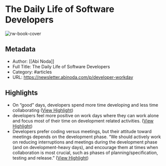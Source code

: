 # The Daily Life of Software Developers

![rw-book-cover](https://substackcdn.com/image/fetch/w_1200,h_600,c_fill,f_jpg,q_auto:good,fl_progressive:steep,g_auto/https%3A%2F%2Fbucketeer-e05bbc84-baa3-437e-9518-adb32be77984.s3.amazonaws.com%2Fpublic%2Fimages%2F56425762-9ead-42d6-bc37-08639035f873_1164x618.png)

## Metadata
- Author: [[Abi Noda]]
- Full Title: The Daily Life of Software Developers
- Category: #articles
- URL: https://newsletter.abinoda.com/p/developer-workday

## Highlights
- On “good” days, developers spend more time developing and less time collaborating ([View Highlight](https://read.readwise.io/read/01h32z3admt0rbza7w0k5q4x30))
- developers feel more positive on work days where they can work alone and focus most of their time on development related activities. ([View Highlight](https://read.readwise.io/read/01h32z3nptqq2n3q9g5jn15ec1))
- Developers prefer coding versus meetings, but their attitude toward meetings depends on the development phase. “We should actively work on reducing interruptions and meetings during the development phase (and on development-heavy days), and encourage them at times when collaboration is most crucial, such as phases of planning/specification, testing and release.” ([View Highlight](https://read.readwise.io/read/01h32z43bj93fhvzf90p25g7e4))
